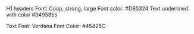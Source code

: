 H1 headers
Font:  Coop, strong, large
Font color: #DB5324
Text underlined with color #94958bs

Text
Font: Verdana
Font Color: #45425C
